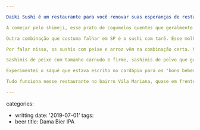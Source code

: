 ```yaml
---

Daiki Sushi é um restaurante para você renovar suas esperanças de restaurantes japoneses em São Paulo, capital. Ele não é rodízio, não quer entuxar o bucho de seus clientes com salmão de qualidade duvidosa. Ele não é grande, não quer perder o controle de seus pratos. Ele é bem servido, com uma modesta e eficiente seleção de saquês e pratos que lembram a verdadeira essência da culinária japonesa: sabor.

A começar pelo shimeji, esse prato de cogumelos quentes que geralmente estão emborrachados e umedecidos com algum molho para ter gosto. O do Daiki Sushi realmente tem gosto. A única coisa que é preciso colocar na boca é o cogumelo. Está perfeito assim.

Outra combinação que costuma falhar em SP é o sushi com tarê. Esse molho agridoce só funciona se houver sabor que dispute a atenção com o doce, e nesse caso toda a combinação de arroz, cream cheese (fresco) e o molho agridoce com um peixe grelhado geram um diálogo de sabor que começa explosivo e vai se transformando, variando entre o levemente doce, a textura suave do queijo e a harmonia perfeita entre arroz e peixe.

Por falar nisso, os sushis com peixe e arroz vêm na combinação certa. Não é necessário colocar wasabi ou shoyu. Dê uma chance ao chef. Aqui ele sabe o que está fazendo.

Sashimis de peixe com tamanho carnudo e firme, sashimis de polvo que guardam a textura característica com o sabor do mar ao final e skins que vêm intensos como deveriam. A rodada principal faz lembrar por que a culinária japonesa é tão requisitada. Nós, paulistanos, nos esquecemos disso nos infinitos rodízios com cebolinha e cream cheese industrial.

Experimentei o saquê que estava escrito no cardápio para os "bons bebedores", o Hakushika Harakuchi, seco e intenso, com final levemente amargo. Aprendi a importância da temperatura fria. Deve ser um saquê muito requisitado, pois acabou a garrafa. Tivemos que pedir outro mais comum, doce e suave, e mais frutado, o Hakushika Yamadanishi Honozo. Os saquês Honozo se chamam assim porque há adição de álcool destilado (no máximo 30%) e o polimento do arroz mínimo também de 30%. Não entendo nada de saquês, mas este combinou bem com a comida, apesar de obviamente mais leve que o Hakushika Harakuchi.

Tudo funciona nesse restaurante no bairro Vila Mariana, quase em frente à Cinemateca. Ir uma vez é certeza de querer voltar.

---
```

categories:
- writting
date: '2019-07-01'
tags:
- beer
title: Dama Bier IPA
